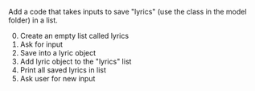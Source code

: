 Add a code that takes inputs to save "lyrics" (use the class in the model folder) in a list.

0. Create an empty list called lyrics
1. Ask for input
2. Save into a lyric object
3. Add lyric object to the "lyrics" list
4. Print all saved lyrics in list
5. Ask user for new input